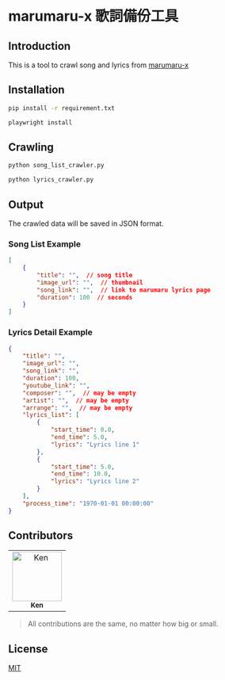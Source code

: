 # marumaru-x 歌詞備份工具 

## Introduction
This is a tool to crawl song and lyrics from [marumaru-x](https://www.marumaru-x.com)


## Installation
```bash
pip install -r requirement.txt

playwright install
```

## Crawling
```bash
python song_list_crawler.py

python lyrics_crawler.py
``` 


## Output 
The crawled data will be saved in JSON format.  
### Song List Example
```json
[
    {
        "title": "",  // song title
        "image_url": "",  // thumbnail
        "song_link": "",  // link to marumaru lyrics page
        "duration": 100  // seconds
    }
]
```

### Lyrics Detail Example
```json
{
    "title": "",
    "image_url": "",
    "song_link": "",
    "duration": 100,
    "youtube_link": "",
    "composer": "",  // may be empty
    "artist": "",  // may be empty
    "arrange": "",  // may be empty
    "lyrics_list": [
        {
            "start_time": 0.0,  
            "end_time": 5.0,  
            "lyrics": "Lyrics line 1"
        },
        {
            "start_time": 5.0,
            "end_time": 10.0,
            "lyrics": "Lyrics line 2"
        }
    ],
    "process_time": "1970-01-01 00:00:00" 
}
```

## Contributors

<!-- ALL-CONTRIBUTORS-LIST:START - Do not remove or modify this section -->
<!-- prettier-ignore-start -->
<!-- markdownlint-disable -->
<table>
  <tbody>
    <tr>
      <td align="center"><a href="https://github.com/WenShihKen"><img src="https://avatars.githubusercontent.com/u/16423988?v=3?s=100" width="100px;" alt="Ken"/><br /><sub><b>Ken</b></sub></a></td>
    </tr>
  </tbody>
</table>

<!-- markdownlint-restore -->
<!-- prettier-ignore-end -->

<!-- ALL-CONTRIBUTORS-LIST:END -->

> All contributions are the same, no matter how big or small.

## License

[MIT](LICENSE)